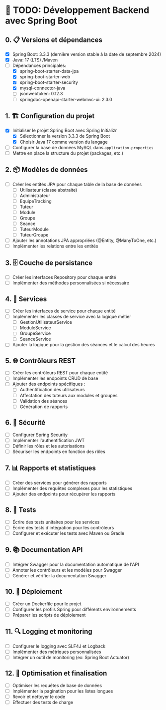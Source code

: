 # 🚀 TODO: Développement Backend avec Spring Boot

## 0. 📋 Versions et dépendances
- [X] Spring Boot: 3.3.3 (dernière version stable à la date de septembre 2024)
- [X] Java: 17 (LTS) /Maven
- [ ] Dépendances principales:
    - [X] spring-boot-starter-data-jpa
    - [X] spring-boot-starter-web
    - [X] spring-boot-starter-security
    - [X] mysql-connector-java
    - [ ] jsonwebtoken: 0.12.3
    - [ ] springdoc-openapi-starter-webmvc-ui: 2.3.0

## 1. 🏗️ Configuration du projet
- [X] Initialiser le projet Spring Boot avec Spring Initializr
    - [X] Sélectionner la version 3.3.3 de Spring Boot
    - [X] Choisir Java 17 comme version du langage
- [ ] Configurer la base de données MySQL dans `application.properties`
- [ ] Mettre en place la structure du projet (packages, etc.)

## 2. 📦 Modèles de données
- [ ] Créer les entités JPA pour chaque table de la base de données
    - [ ] Utilisateur (classe abstraite)
    - [ ] Administrateur
    - [ ] EquipeTracking
    - [ ] Tuteur
    - [ ] Module
    - [ ] Groupe
    - [ ] Seance
    - [ ] TuteurModule
    - [ ] TuteurGroupe
- [ ] Ajouter les annotations JPA appropriées (@Entity, @ManyToOne, etc.)
- [ ] Implémenter les relations entre les entités

## 3. 🗄️ Couche de persistance
- [ ] Créer les interfaces Repository pour chaque entité
- [ ] Implémenter des méthodes personnalisées si nécessaire

## 4. 🔧 Services
- [ ] Créer les interfaces de service pour chaque entité
- [ ] Implémenter les classes de service avec la logique métier
    - [ ] GestionUtilisateurService
    - [ ] ModuleService
    - [ ] GroupeService
    - [ ] SeanceService
- [ ] Ajouter la logique pour la gestion des séances et le calcul des heures

## 5. 🌐 Contrôleurs REST
- [ ] Créer les contrôleurs REST pour chaque entité
- [ ] Implémenter les endpoints CRUD de base
- [ ] Ajouter des endpoints spécifiques :
    - [ ] Authentification des utilisateurs
    - [ ] Affectation des tuteurs aux modules et groupes
    - [ ] Validation des séances
    - [ ] Génération de rapports

## 6. 🔐 Sécurité
- [ ] Configurer Spring Security
- [ ] Implémenter l'authentification JWT
- [ ] Définir les rôles et les autorisations
- [ ] Sécuriser les endpoints en fonction des rôles

## 7. 📊 Rapports et statistiques
- [ ] Créer des services pour générer des rapports
- [ ] Implémenter des requêtes complexes pour les statistiques
- [ ] Ajouter des endpoints pour récupérer les rapports

## 8. 🧪 Tests
- [ ] Écrire des tests unitaires pour les services
- [ ] Écrire des tests d'intégration pour les contrôleurs
- [ ] Configurer et exécuter les tests avec Maven ou Gradle

## 9. 📚 Documentation API
- [ ] Intégrer Swagger pour la documentation automatique de l'API
- [ ] Annoter les contrôleurs et les modèles pour Swagger
- [ ] Générer et vérifier la documentation Swagger

## 10. 🐳 Déploiement
- [ ] Créer un Dockerfile pour le projet
- [ ] Configurer les profils Spring pour différents environnements
- [ ] Préparer les scripts de déploiement

## 11. 🔍 Logging et monitoring
- [ ] Configurer le logging avec SLF4J et Logback
- [ ] Implémenter des métriques personnalisées
- [ ] Intégrer un outil de monitoring (ex: Spring Boot Actuator)

## 12. 🌟 Optimisation et finalisation
- [ ] Optimiser les requêtes de base de données
- [ ] Implémenter la pagination pour les listes longues
- [ ] Revoir et nettoyer le code
- [ ] Effectuer des tests de charge
